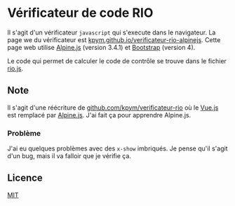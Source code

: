 # Vérificateur de code RIO

Il s'agit d'un vérificateur `javascript` qui s'execute dans le navigateur.
La page we du vérificateur est [kpym.github.io/verificateur-rio-alpinejs](https://kpym.github.io/verificateur-rio-alpinejs).
Cette page web utilise [Alpine.js](https://alpinejs.dev/) (version 3.4.1) et [Bootstrap](https://getbootstrap.com/) (version 4).

Le code qui permet de calculer le code de contrôle se trouve dans le fichier [rio.js](rio.js).

## Note

Il s'agit d'une réécriture de [github.com/kpym/verificateur-rio](https://github.com/kpym/verificateur-rio) où le [Vue.js](https://vuejs.org/) est remplacé par [Alpine.js](https://alpinejs.dev/). J'ai fait ça pour apprendre Alpine.js.

### Problème

J'ai eu quelques problèmes avec des `x-show` imbriqués. Je pense qu'il s'agit d'un bug, mais il va falloir que je vérifie ça.

## Licence

[MIT](LICENSE)
